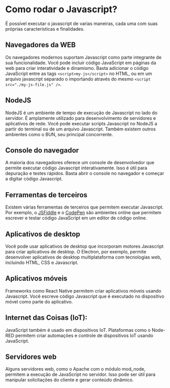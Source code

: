 # Como rodar o Javascript?

É possível executar o javascript de varias maneiras, cada uma com suas próprias caracteristicas e finalidades.

## Navegadores da WEB

Os navegadores modernos suportam Javascript como parte integrante de sua funcionalidade. Você pode incluir código JavaScript em páginas da web para criar interatividade e dinamismo. Basta adicionar o código JavaScript entre as tags `<script>my-js</script>` no HTML, ou em um arquivo javascript separado o importando através do mesmo `<script src="./my-js-file.js" />`.

## NodeJS

NodeJS é um ambiente de tempo de execução de Javascript no lado do servidor. É amplamente utilizado para desenvolvimento de servidores e aplicativos de rede. Você pode executar scripts Javascript no NodeJS a partir do terminal ou de um arquivo Javascript. Também existem outros ambientes como o BUN, seu principal concorrente.

## Console do navegador

A maioria dos navegadores oferece um console de desenvolvedor que permite executar código Javascript interativamente. Isso é útil para depuração e testes rápidos. Basta abrir o console no navegador e começar a digitar código Javascript.

## Ferramentas de terceiros

Existem várias ferramentas de terceiros que permitem executar Javascript. Por exemplo, o [JSFiddle](https://jsfiddle.net/) e o [CodePen](https://codepen.io/) são ambientes online que permitem escrever e testar código JavaScript em um editor de código online.

## Aplicativos de desktop

Você pode usar aplicativos de desktop que incorporam motores Javascript para criar aplicativos de desktop. O Electron, por exemplo, permite desenvolver aplicativos de desktop multiplataforma com tecnologias web, incluindo HTML, CSS e Javascript.

## Aplicativos móveis

Frameworks como React Native permitem criar aplicativos móveis usando Javascript. Você escreve código Javascript que é executado no dispositivo móvel como parte do aplicativo.

## Internet das Coisas (IoT):

JavaScript também é usado em dispositivos IoT. Plataformas como o Node-RED permitem criar automações e controle de dispositivos IoT usando JavaScript.

## Servidores web

Alguns servidores web, como o Apache com o módulo mod_node, permitem a execução de JavaScript no servidor. Isso pode ser útil para manipular solicitações do cliente e gerar conteúdo dinâmico.

